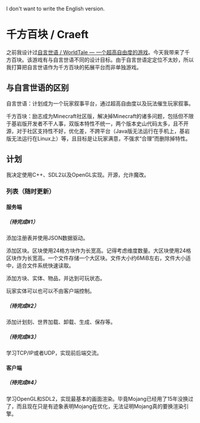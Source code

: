 I don't want to write the English version. 

# 千方百块 / Craeft

之前我设计过[自言世语 / WorldTale — 一个超高自由度的游戏](https://shimo.im/docs/e1Azdp1eWghr9oqW)。今天我带来了千方百块。该游戏有与自言世语不同的设计目标。由于自言世语定定位不太妙，所以我打算把自言世语作为千方百块的拓展平台而非单独游戏。

## 与自言世语的区别

自言世语：计划成为一个玩家叙事平台，通过超高自由度以及玩法催生玩家叙事。

千方百块：励志成为Minecraft社区版，解决掉Minecraft的诸多问题，包括但不限于基岩版开发者不干人事，双版本特性不统一，两个版本史山代码太多，且不开源，对于社区支持性不好，优化差，不跨平台（Java版无法运行在手机上，基岩版无法运行在Linux上）等，且目标是让玩家满意，不强求“合理”而删除掉特性。

## 计划

我决定使用C++、SDL2以及OpenGL实现。开源，允许魔改。

### 列表（随时更新）

#### 服务端

##### （待完成#1）

添加注册表并使用JSON数据驱动。

添加区块。区块使用24格方块作为长宽高。记得考虑维度数量。大区块使用24格区块作为长宽高。一个文件存储一个大区块。文件大小约6MiB左右，文件大小适中，适合文件系统快速读取。

添加方块、实体、物品，并达到可玩状态。

玩家实体可以也可以不由客户端控制。

##### （待完成#2）

添加计划刻、世界加载、卸载、生成、保存等。

##### （待完成#3）

学习TCP/IP或者UDP，实现前后端交流。

#### 客户端

##### （待完成#4）

学习OpenGL和SDL2，实现最基本的画面渲染。毕竟Mojang已经用了15年没换过了，而且现在只是有迹象表明Mojang在优化，无法证明Mojang真的要换渲染引擎。

